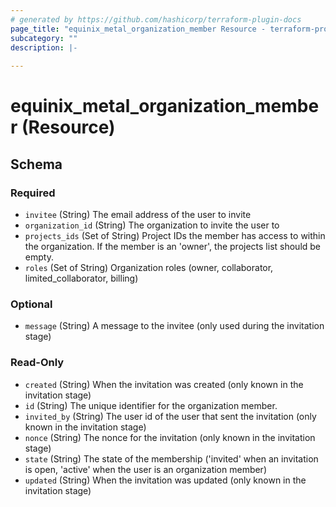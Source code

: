 ```yaml
---
# generated by https://github.com/hashicorp/terraform-plugin-docs
page_title: "equinix_metal_organization_member Resource - terraform-provider-equinix"
subcategory: ""
description: |-
  
---
```


# equinix_metal_organization_member (Resource)





<!-- schema generated by tfplugindocs -->
## Schema

### Required

- `invitee` (String) The email address of the user to invite
- `organization_id` (String) The organization to invite the user to
- `projects_ids` (Set of String) Project IDs the member has access to within the organization. If the member is an 'owner', the projects list should be empty.
- `roles` (Set of String) Organization roles (owner, collaborator, limited_collaborator, billing)

### Optional

- `message` (String) A message to the invitee (only used during the invitation stage)

### Read-Only

- `created` (String) When the invitation was created (only known in the invitation stage)
- `id` (String) The unique identifier for the organization member.
- `invited_by` (String) The user id of the user that sent the invitation (only known in the invitation stage)
- `nonce` (String) The nonce for the invitation (only known in the invitation stage)
- `state` (String) The state of the membership ('invited' when an invitation is open, 'active' when the user is an organization member)
- `updated` (String) When the invitation was updated (only known in the invitation stage)
